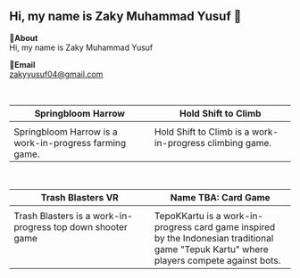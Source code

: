 Hi, my name is Zaky Muhammad Yusuf 👋
---
**📌About** <br>
Hi, my name is Zaky Muhammad Yusuf

**📩Email** <br>
zakyyusuf04@gmail.com

<br>

<table width="100%">
  <thead>
    <tr>
      <th width="50%" align="center"><a>Springbloom Harrow </a></th> <!--tittle-->
      <th width="50%" align="center"><a>Hold Shift to Climb</a></th> <!--tittle-->
    </tr>
  </thead>
  <tbody>
    <tr>
      <td align="center">
      </td>
      <td align="center">
      </td>
    </tr>
    <tr>
      <td valign="text-top">Springbloom Harrow is a work-in-progress farming game.</td> <!--desc-->
      <td valign="text-top">Hold Shift to Climb is a work-in-progress climbing game.</td> <!--desc-->
    </tr>
    <tr>
    </tr>
    <tr>
    </tr>
  </tbody>
</table>


<br>


<table width="100%">
  <thead>
    <tr>
      <th width="50%" align="center"><a>Trash Blasters VR</a></th> <!--tittle 3-->
      <th width="50%" align="center"><a>Name TBA: Card Game</a></th> <!--tittle 4-->
    </tr>
  </thead>
  <tbody>
    <tr>
      <td align="center">
      </td>
      <td align="center">
      </td>
    </tr>
    <tr>
      <td valign="text-top">Trash Blasters is a work-in-progress top down shooter game</td> <!--desc-->
      <td valign="text-top">TepoKKartu is a work-in-progress card game inspired by the Indonesian traditional game "Tepuk Kartu" where players compete against bots.</td> <!--desc-->
    </tr>
    <tr>
    </tr>
    <tr>
    </tr>
  </tbody>
</table>

